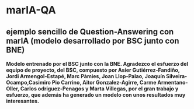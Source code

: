 # marIA-QA
## ejemplo sencillo de Question-Answering con marIA (modelo desarrollado por BSC junto con BNE)

**Modelo entrenado por el BSC junto con la BNE.
Agradezco el esfuerzo del equipo de proyecto, del BSC, compuesto por Asier Gutiérrez-Fandiño, Jordi Armengol-Estapé, Marc Pàmies, 
Joan Llop-Palao, Joaquín Silveira-Ocampo,Casimiro Pio Carrino, Aitor Gonzalez-Agirre, Carme Armentano-Oller, Carlos odriguez-Penagos y 
Marta Villegas, por el gran trabajo y esfuerzo, que además ha generado un modelo con unos resultados muy interesantes.**


